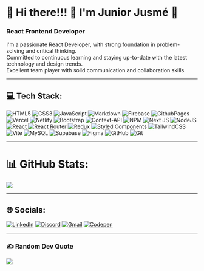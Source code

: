 # 👋 Hi there!!! 👋 I'm Junior Jusmé 👋

### React Frontend Developer

I'm a passionate React Developer, with strong foundation in problem-solving and critical thinking.<br>
Committed to continuous learning and staying up-to-date with the latest technology and design trends.<br>
Excellent team player with solid communication and collaboration skills.

---

## 💻 Tech Stack:

![HTML5](https://img.shields.io/badge/html5-%23E34F26.svg?style=plastic&logo=html5&logoColor=white)
![CSS3](https://img.shields.io/badge/css3-%231572B6.svg?style=plastic&logo=css3&logoColor=white)
![JavaScript](https://img.shields.io/badge/javascript-%23323330.svg?style=plastic&logo=javascript&logoColor=%23F7DF1E) 
![Markdown](https://img.shields.io/badge/markdown-%23000000.svg?style=plastic&logo=markdown&logoColor=white) 
![Firebase](https://img.shields.io/badge/firebase-%23039BE5.svg?style=plastic&logo=firebase) 
![GithubPages](https://img.shields.io/badge/github%20pages-121013?style=plastic&logo=github&logoColor=white) 
![Vercel](https://img.shields.io/badge/vercel-%23000000.svg?style=plastic&logo=vercel&logoColor=white) 
![Netlify](https://img.shields.io/badge/netlify-%23000000.svg?style=plastic&logo=netlify&logoColor=#00C7B7) 
![Bootstrap](https://img.shields.io/badge/bootstrap-%238511FA.svg?style=plastic&logo=bootstrap&logoColor=white) 
![Context-API](https://img.shields.io/badge/Context--Api-000000?style=plastic&logo=react) 
![NPM](https://img.shields.io/badge/NPM-%23CB3837.svg?style=plastic&logo=npm&logoColor=white) 
![Next JS](https://img.shields.io/badge/Next-black?style=plastic&logo=next.js&logoColor=white) 
![NodeJS](https://img.shields.io/badge/node.js-6DA55F?style=plastic&logo=node.js&logoColor=white) 
![React](https://img.shields.io/badge/react-%2320232a.svg?style=plastic&logo=react&logoColor=%2361DAFB) 
![React Router](https://img.shields.io/badge/React_Router-CA4245?style=plastic&logo=react-router&logoColor=white) 
![Redux](https://img.shields.io/badge/redux-%23593d88.svg?style=plastic&logo=redux&logoColor=white) 
![Styled Components](https://img.shields.io/badge/styled--components-DB7093?style=plastic&logo=styled-components&logoColor=white) 
![TailwindCSS](https://img.shields.io/badge/tailwindcss-%2338B2AC.svg?style=plastic&logo=tailwind-css&logoColor=white)
![Vite](https://img.shields.io/badge/vite-%23646CFF.svg?style=plastic&logo=vite&logoColor=white) 
![MySQL](https://img.shields.io/badge/mysql-4479A1.svg?style=plastic&logo=mysql&logoColor=white) 
![Supabase](https://img.shields.io/badge/Supabase-3ECF8E?style=plastic&logo=supabase&logoColor=white) 
![Figma](https://img.shields.io/badge/figma-%23F24E1E.svg?style=plastic&logo=figma&logoColor=white) 
![GitHub](https://img.shields.io/badge/github-%23121011.svg?style=plastic&logo=github&logoColor=white) 
![Git](https://img.shields.io/badge/git-%23F05033.svg?style=plastic&logo=git&logoColor=white)

---

# 📊 GitHub Stats:
![](https://github-readme-stats.vercel.app/api/top-langs/?username=JusmeJr93&theme=radical&hide_border=false&include_all_commits=true&count_private=true&layout=compact)

---

## 🌐 Socials:

[![LinkedIn](https://img.shields.io/badge/LinkedIn-0077B5?logo=linkedin&logoColor=fff)](https://www.linkedin.com/in/jusmejr93)
[![Discord](https://img.shields.io/badge/Discord-%237289DA.svg?logo=discord&logoColor=white)](https://discord.gg/users/1196598049733091372)
[![Gmail](https://img.shields.io/badge/Gmail-D14836?logo=gmail&logoColor=fff)](mailto:junior.jusme@gmail.com)
[![Codepen](https://img.shields.io/badge/Codepen-000000?logo=codepen&logoColor=fff)](https://codepen.io/JusmeJr93)

---
### ✍️ Random Dev Quote

![](https://quotes-github-readme.vercel.app/api?type=horizontal&theme=radical)

